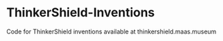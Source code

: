# ThinkerShield-Inventions
Code for ThinkerShield inventions available at thinkershield.maas.museum
